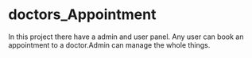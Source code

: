 # doctors_Appointment
In this project there have a admin and user panel. Any user can book an appointment to a doctor.Admin can manage the whole things.
